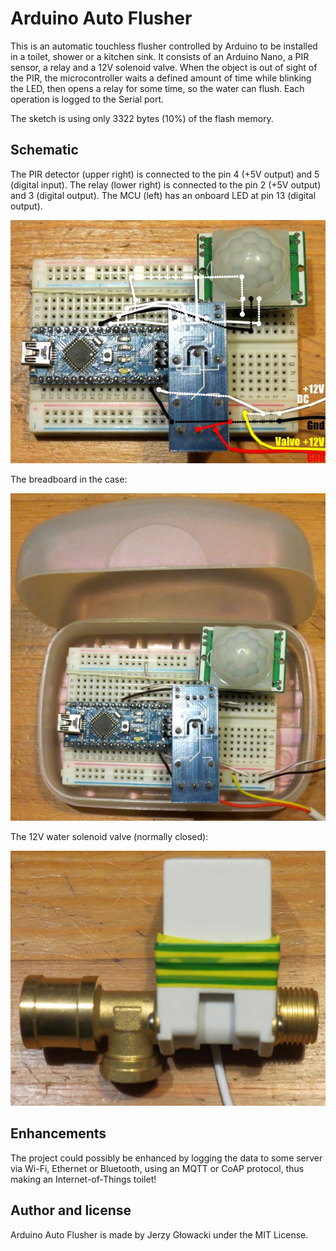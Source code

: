 Arduino Auto Flusher
====================

This is an automatic touchless flusher controlled by Arduino to be installed in a toilet, shower or a kitchen sink. It consists of an Arduino Nano, a PIR sensor, a relay and a 12V solenoid valve. When the object is out of sight of the PIR, the microcontroller waits a defined amount of time while blinking the LED, then opens a relay for some time, so the water can flush. Each operation is logged to the Serial port.

The sketch is using only 3322 bytes (10%) of the flash memory.

Schematic
---------

The PIR detector (upper right) is connected to the pin 4 (+5V output) and 5 (digital input). The relay (lower right) is connected to the pin 2 (+5V output) and 3 (digital output). The MCU (left) has an onboard LED at pin 13 (digital output).

![Connection schematic](https://github.com/niutech/arduino-auto-flusher/raw/master/schematic.jpg)

The breadboard in the case:

![Controller in the case](https://github.com/niutech/arduino-auto-flusher/raw/master/controller.jpg)

The 12V water solenoid valve (normally closed):

![Solenoid valve](https://github.com/niutech/arduino-auto-flusher/raw/master/valve.jpg)

Enhancements
------------

The project could possibly be enhanced by logging the data to some server via Wi-Fi, Ethernet or Bluetooth, using an MQTT or CoAP protocol, thus making an Internet-of-Things toilet!

Author and license
------------------

Arduino Auto Flusher is made by Jerzy Głowacki under the MIT License.